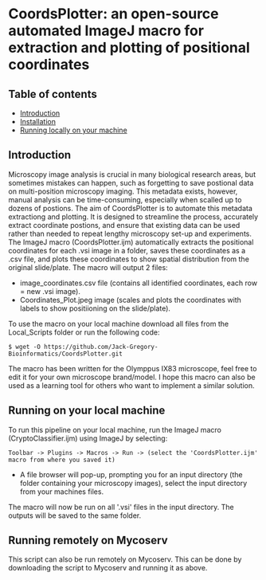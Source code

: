 # CoordsPlotter: an open-source automated ImageJ macro for extraction and plotting of positional coordinates
## Table of contents
* [Introduction](#Introduction)
* [Installation](#Installation)
* [Running locally on your machine](#Running-on-your-local-machine)

## Introduction
Microscopy image analysis is crucial in many biological research areas, but sometimes mistakes can happen, such as forgetting to save postional data on multi-position microscopy imaging. This metadata exists, however, manual analysis can be time-consuming, especially when scalled up to dozens of postions. The aim of CoordsPlotter is to automate this metadata extractiong and plotting. It is designed to streamline the process, accurately extract coordinate postions, and ensure that existing data can be used rather than needed to repeat lengthy microscopy set-up and experiments.
The ImageJ macro (CoordsPlotter.ijm) automatically extracts the positional coordinates for each .vsi image in a folder, saves these coordinates as a .csv file, and plots these coordinates to show spatial distribution from the original slide/plate. The macro will output 2 files:
* image_coordinates.csv file (contains all identified coordinates, each row = new .vsi image).
* Coordinates_Plot.jpeg image (scales and plots the coordinates with labels to show positiioning on the slide/plate).

To use the macro on your local machine download all files from the Local_Scripts folder or run the following code:
```
$ wget -O https://github.com/Jack-Gregory-Bioinformatics/CoordsPlotter.git
```
The macro has been written for the Olymppus IX83 microscope, feel free to edit it for your own microscope brand/model. I hope this macro can also be used as a learning tool for others who want to implement a similar solution.

## Running on your local machine
To run this pipeline on your local machine, run the ImageJ macro (CryptoClassifier.ijm) using ImageJ by selecting:
```
Toolbar -> Plugins -> Macros -> Run -> (select the 'CoordsPlotter.ijm' macro from where you saved it)
```
* A file browser will pop-up, prompting you for an input directory (the folder containing your microscopy images), select the input directory from your machines files.

The macro will now be run on all '.vsi' files in the input directory. The outputs will be saved to the same folder.

## Running remotely on Mycoserv
This script can also be run remotely on Mycoserv. This can be done by downloading the script to Mycoserv and running it as above.
